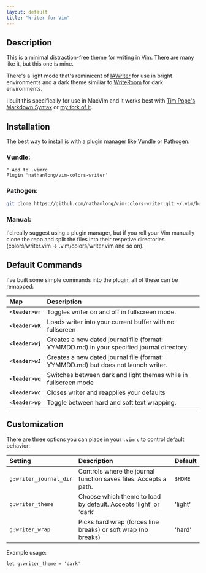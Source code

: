 ```yaml
---
layout: default
title: "Writer for Vim"
---
```


## Description

This is a minimal distraction-free theme for writing in Vim. There are many like it, but this one is mine.

There's a light mode that's reminicent of [IAWriter](http://www.iawriter.com/) for use in bright environments and a dark theme similiar to [WriteRoom](http://www.hogbaysoftware.com/products/writeroom) for dark environments.

I built this specifically for use in MacVim and it works best with [Tim Pope's Markdown Syntax](https://github.com/tpope/vim-markdown) or [my fork of it](https://github.com/nathanlong/vim-markdown).

## Installation

The best way to install is with a plugin manager like [Vundle](https://github.com/gmarik/Vundle.vim) or [Pathogen](https://github.com/tpope/vim-pathogen).

### Vundle:

```vim
" Add to .vimrc
Plugin 'nathanlong/vim-colors-writer'
```

### Pathogen:
```bash
git clone https://github.com/nathanlong/vim-colors-writer.git ~/.vim/bundle/colors-writer
```

### Manual:

I'd really suggest using a plugin manager, but if you roll your Vim manually clone the repo and split the files into their respetive directories (colors/writer.vim -> .vim/colors/writer.vim and so on).

## Default Commands

I've built some simple commands into the plugin, all of these can be remapped:

| Map | Description |
|:--- |:----------- |
| **`<leader>wr`** | Toggles writer on and off in fullscreen mode. |
| **`<leader>wR`** | Loads writer into your current buffer with no fullscreen |
| **`<leader>wj`** | Creates a new dated journal file (format: YYMMDD.md) in your specified journal directory. |
| **`<leader>wJ`** | Creates a new dated journal file (format: YYMMDD.md) but does not launch writer. |
| **`<leader>wq`** | Switches between dark and light themes while in fullscreen mode |
| **`<leader>wc`** | Closes writer and reapplies your defaults |
| **`<leader>wp`** | Toggle between hard and soft text wrapping. |

## Customization

There are three options you can place in your `.vimrc` to control default behavior:

| Setting | Description | Default |
|:--------|:------------|:--------|
| `g:writer_journal_dir` | Controls where the journal function saves files. Accepts a path. | `$HOME` |
| `g:writer_theme`       | Choose which theme to load by default. Accepts 'light' or 'dark' | 'light' |
| `g:writer_wrap`        | Picks hard wrap (forces line breaks) or soft wrap (no breaks) | 'hard' |

Example usage:

```vim
let g:writer_theme = 'dark'
```
